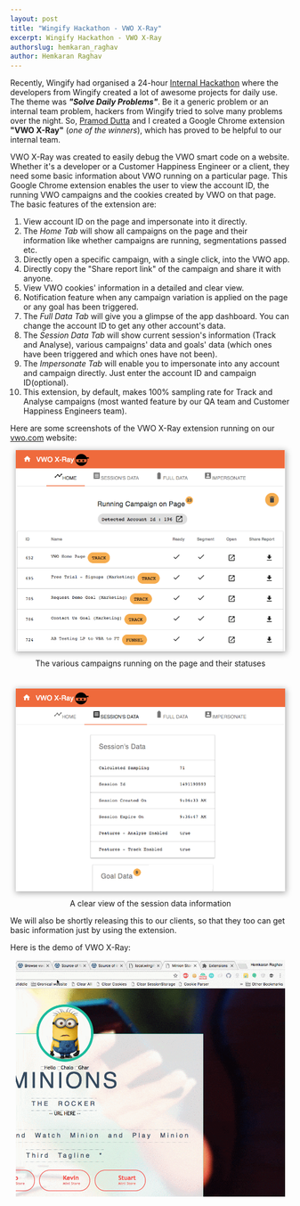 ```yaml
---
layout: post
title: "Wingify Hackathon - VWO X-Ray"
excerpt: Wingify Hackathon - VWO X-Ray
authorslug: hemkaran_raghav
author: Hemkaran Raghav
---
```


Recently, Wingify had organised a 24-hour [Internal Hackathon](https://medium.com/@wingify/hacking-away-the-night-at-wingify-cbe33a39f28d) where the developers from Wingify created a lot of awesome projects for daily use. The theme was <i><b>"Solve Daily Problems"</b></i>. Be it a generic problem or an internal team problem, hackers from Wingify tried to solve many problems over the night. So, [Pramod Dutta](https://www.linkedin.com/in/pramoddutta/) and I created a Google Chrome extension <b>"VWO X-Ray"</b> (<i>one of the winners</i>), which has proved to be helpful to our internal team.

VWO X-Ray was created to easily debug the VWO smart code on a website. Whether it's a developer or a Customer Happiness Engineer or a client, they need some basic information about VWO running on a particular page. This Google Chrome extension enables the user to view the account ID, the running VWO campaigns and the cookies created by VWO on that page. The basic features of the extension are:

1. View account ID on the page and impersonate into it directly.
2. The <i>Home Tab</i> will show all campaigns on the page and their information like whether campaigns are running, segmentations passed etc.
3. Directly open a specific campaign, with a single click, into the VWO app.
4. Directly copy the "Share report link" of the campaign and share it with anyone.
5. View VWO cookies' information in a detailed and clear view.
6. Notification feature when any campaign variation is applied on the page or any goal has been triggered.
7. The <i>Full Data Tab</i> will give you a glimpse of the app dashboard. You can change the account ID to get any other account's data.
8. The <i>Session Data Tab</i> will show current session's information (Track and Analyse), various campaigns' data and goals' data (which ones have been triggered and which ones have not been).
9. The <i>Impersonate Tab</i> will enable you to impersonate into any account and campaign directly. Just enter the account ID and campaign ID(optional).
10. This extension, by default, makes 100% sampling rate for Track and Analyse campaigns (most wanted feature by our QA team and Customer Happiness Engineers team).

Here are some screenshots of the VWO X-Ray extension running on our [vwo.com](http://vwo.com) website:

<div style="text-align:center; margin: 10px;">
  <img src="/images/2017/04/vwo_xray_1.png" style="box-shadow: 1px 2px 10px 1px #aaa">
  <div style="margin: 10px;">The various campaigns running on the page and their statuses</div>
</div>

<br/>
<div style="text-align:center; margin: 10px;">
  <img src="/images/2017/04/vwo_xray_2.png" style="box-shadow: 1px 2px 10px 1px #aaa">
  <div style="margin: 10px;">A clear view of the session data information</div>
</div>

We will also be shortly releasing this to our clients, so that they too can get basic information just by using the extension.

Here is the demo of VWO X-Ray:
<div style="text-align:center; margin: 10px;" style="box-shadow: 1px 2px 10px 1px #aaa">
  <img src="/images/2017/04/vwo_xray_3.gif">
</div>